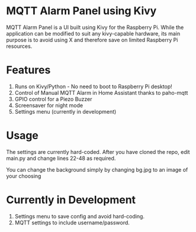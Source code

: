 # MQTT Alarm Panel using Kivy
MQTT Alarm Panel is a UI built using Kivy for the Raspberry Pi. While the application can be modified to suit any kivy-capable hardware, its main purpose is to avoid using X and therefore save on limited Raspberry Pi resources. 

# Features
1. Runs on Kivy/Python - No need to boot to Raspberry Pi desktop!
2. Control of Manual MQTT Alarm in Home Assistant thanks to paho-mqtt
3. GPIO control for a Piezo Buzzer
4. Screensaver for night mode
4. Settings menu (currently in development)

# Usage
The settings are currently hard-coded. After you have cloned the repo, edit main.py and change lines 22-48 as required.

You can change the background simply by changing bg.jpg to an image of your choosing

# Currently in Development
1. Settings menu to save config and avoid hard-coding.
2. MQTT settings to include username/password.